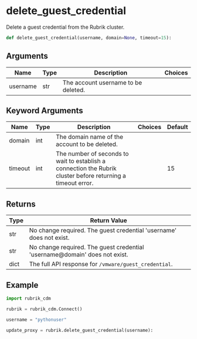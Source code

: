 # delete_guest_credential

Delete a guest credential from the Rubrik cluster.
```py
def delete_guest_credential(username, domain=None, timeout=15):
```

## Arguments
| Name        | Type | Description                                                                 | Choices |
|-------------|------|-----------------------------------------------------------------------------|---------|
| username | str  | The account username to be deleted.          |         |         |

## Keyword Arguments
| Name        | Type | Description                                                                 | Choices | Default |
|-------------|------|-----------------------------------------------------------------------------|---------|---------|
| domain  | int  | The domain name of the account to be deleted. |         |
| timeout  | int  | The number of seconds to wait to establish a connection the Rubrik cluster before returning a timeout error.  |         |    15     |

## Returns
| Type | Return Value                                                                                   |
|------|-----------------------------------------------------------------------------------------------|
| str  | No change required. The guest credential 'username' does not exist. |
| str  | No change required. The guest credential 'username@domain' does not exist. |
| dict  | The full API response for `/vmware/guest_credential`. |

## Example
```py
import rubrik_cdm

rubrik = rubrik_cdm.Connect()

username = "pythonuser"

update_proxy = rubrik.delete_guest_credential(username):
```

